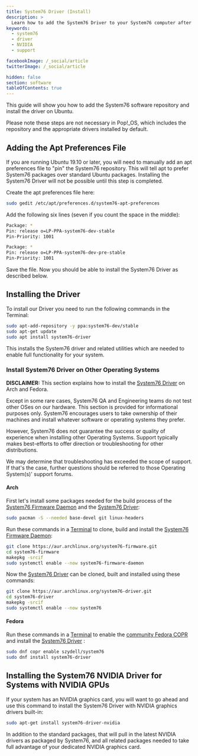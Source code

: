 ```yaml
---
title: System76 Driver (Install)
description: >
  Learn how to add the System76 Driver to your System76 computer after reinstalling Ubuntu
keywords:
  - system76
  - driver
  - NVIDIA
  - support

facebookImage: /_social/article
twitterImage: /_social/article

hidden: false
section: software
tableOfContents: true
---
```


This guide will show you how to add the System76 software repository and install the driver on Ubuntu.

Please note these steps are not necessary in Pop!\_OS, which includes the repository and the appropriate drivers installed by default.

## Adding the Apt Preferences File

If you are running Ubuntu 19.10 or later, you will need to manually add an apt preferences file to "pin" the System76 repository. This will tell apt to prefer System76 packages over standard Ubuntu packages. Installing the System76 Driver will not be possible until this step is completed.

Create the apt preferences file here:

```bash
sudo gedit /etc/apt/preferences.d/system76-apt-preferences
```

Add the following six lines (seven if you count the space in the middle):

```bash
Package: *
Pin: release o=LP-PPA-system76-dev-stable
Pin-Priority: 1001

Package: *
Pin: release o=LP-PPA-system76-dev-pre-stable
Pin-Priority: 1001
```

Save the file. Now you should be able to install the System76 Driver as described below.

## Installing the Driver

To install our Driver you need to run the following commands in the Terminal:

```bash
sudo apt-add-repository -y ppa:system76-dev/stable
sudo apt-get update
sudo apt install system76-driver
```

This installs the System76 driver and related utilities which are needed to enable full functionality for your system.

### Install System76 Driver on Other Operating Systems

**DISCLAIMER:** This section explains how to install the <u>System76 Driver</u> on Arch and Fedora.

Except in some rare cases, System76 QA and Engineering teams do not test other OSes on our hardware. This section is provided for informational purposes only. System76 encourages users to take ownership of their machines and install whatever software or operating systems they prefer.

However, System76 does not guarantee the success or quality of experience when installing other Operating Systems.
Support typically makes best-efforts to offer direction or troubleshooting for other distributions.

We may determine that troubleshooting has exceeded the scope of support. If that's the case, further questions should be referred to those Operating System(s)' support forums.

#### Arch

First let's install some packages needed for the build process of the <u>System76 Firmware Daemon</u> and the <u>System76 Driver</u>:

```bash
sudo pacman -S --needed base-devel git linux-headers
```

Run these commands in a <u>Terminal</u> to clone, build and install the <u>System76 Firmware Daemon</u>:

```bash
git clone https://aur.archlinux.org/system76-firmware.git
cd system76-firmware
makepkg -srcif
sudo systemctl enable --now system76-firmware-daemon
```

Now the <u>System76 Driver</u> can be cloned, built and installed using these commands:

```bash
git clone https://aur.archlinux.org/system76-driver.git
cd system76-driver
makepkg -srcif
sudo systemctl enable --now system76
```

#### Fedora

Run these commands in a <u>Terminal</u> to enable the [community Fedora COPR](https://copr.fedorainfracloud.org/coprs/szydell/system76/) and install the <u>System76 Driver</u> :

```bash
sudo dnf copr enable szydell/system76
sudo dnf install system76-driver
```

## Installing the System76 NVIDIA Driver for Systems with NVIDIA GPUs

If your system has an NVIDIA graphics card, you will want to go ahead and use this command to install the System76 Driver with NVIDIA graphics drivers built-in:

```bash
sudo apt-get install system76-driver-nvidia
```

In addition to the standard packages, that will pull in the latest NVIDIA drivers as packaged by System76, and all related packages needed to take full advantage of your dedicated NVIDIA graphics card.
